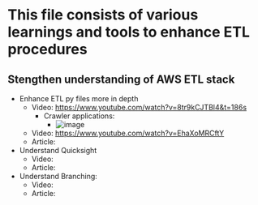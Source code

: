 # This file consists of various learnings and tools to enhance ETL procedures

## Stengthen understanding of AWS ETL stack

- Enhance ETL py files more in depth
   - Video: https://www.youtube.com/watch?v=8tr9kCJTBl4&t=186s
     - Crawler applications:
       - ![image](https://github.com/EthanNorton/ETL-AWS/assets/86625413/d2ba6ae2-21c8-455b-a759-beb68e8ffabc)
   - Video: https://www.youtube.com/watch?v=EhaXoMRCftY
   - Article:
- Understand Quicksight
   - Video:
   - Article:
 - Understand Branching:
   - Video:
   - Article:
   
